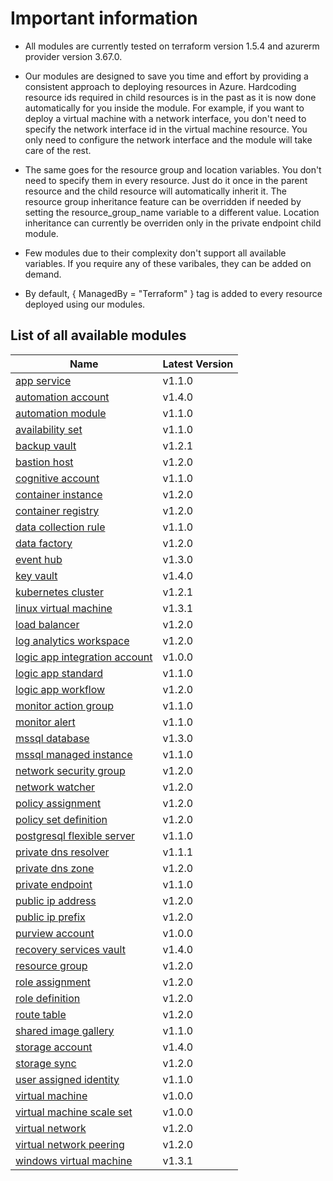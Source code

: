# Important information
* All modules are currently tested on terraform version 1.5.4 and azurerm provider version 3.67.0.

* Our modules are designed to save you time and effort by providing a consistent approach to deploying resources in Azure. Hardcoding resource ids required in child resources is in the past as it is now done automatically for you inside the module. For example, if you want to deploy a virtual machine with a network interface, you don't need to specify the network interface id in the virtual machine resource. You only need to configure the network interface and the module will take care of the rest.

* The same goes for the resource group and location variables. You don't need to specify them in every resource. Just do it once in the parent resource and the child resource will automatically inherit it. The resource group inheritance feature can be overridden if needed by setting the resource_group_name variable to a different value. Location inheritance can currently be overriden only in the private endpoint child module.

* Few modules due to their complexity don't support all available variables. If you require any of these varibales, they can be added on demand.

* By default, { ManagedBy = "Terraform" } tag is added to every resource deployed using our modules.

## List of all available modules


| Name | Latest Version |
| ---- | -------------- |
| [app service](./app-service/README.md) | v1.1.0 |
| [automation account](./automation-account/README.md) | v1.4.0 |
| [automation module](./automation-module/README.md) | v1.1.0 |
| [availability set](./availability-set/README.md) | v1.1.0 |
| [backup vault](./backup-vault/README.md) | v1.2.1 |
| [bastion host](./bastion-host/README.md) | v1.2.0 |
| [cognitive account](./cognitive-account/README.md) | v1.1.0 |
| [container instance](./container-instance/README.md) | v1.2.0 |
| [container registry](./container-registry/README.md) | v1.2.0 |
| [data collection rule](./data-collection-rule/README.md) | v1.1.0 |
| [data factory](./data-factory/README.md) | v1.2.0 |
| [event hub](./event-hub/README.md) | v1.3.0 |
| [key vault](./key-vault/README.md) | v1.4.0 |
| [kubernetes cluster](./kubernetes-cluster/README.md) | v1.2.1 |
| [linux virtual machine](./linux-virtual-machine/README.md) | v1.3.1 |
| [load balancer](./load-balancer/README.md) | v1.2.0 |
| [log analytics workspace](./log-analytics-workspace/README.md) | v1.2.0 |
| [logic app integration account](./logic-app-integration-account/README.md) | v1.0.0 |
| [logic app standard](./logic-app-standard/README.md) | v1.1.0 |
| [logic app workflow](./logic-app-workflow/README.md) | v1.2.0 |
| [monitor action group](./monitor-action-group/README.md) | v1.1.0 |
| [monitor alert](./monitor-alert/README.md) | v1.1.0 |
| [mssql database](./mssql-database/README.md) | v1.3.0 |
| [mssql managed instance](./mssql-managed-instance/README.md) | v1.1.0 |
| [network security group](./network-security-group/README.md) | v1.2.0 |
| [network watcher](./network-watcher/README.md) | v1.2.0 |
| [policy assignment](./policy-assignment/README.md) | v1.2.0 |
| [policy set definition](./policy-set-definition/README.md) | v1.2.0 |
| [postgresql flexible server](./postgresql-flexible-server/README.md) | v1.1.0 |
| [private dns resolver](./private-dns-resolver/README.md) | v1.1.1 |
| [private dns zone](./private-dns-zone/README.md) | v1.2.0 |
| [private endpoint](./private-endpoint/README.md) | v1.1.0 |
| [public ip address](./public-ip-address/README.md) | v1.2.0 |
| [public ip prefix](./public-ip-prefix/README.md) | v1.2.0 |
| [purview account](./purview-account/README.md) | v1.0.0 |
| [recovery services vault](./recovery-services-vault/README.md) | v1.4.0 |
| [resource group](./resource-group/README.md) | v1.2.0 |
| [role assignment](./role-assignment/README.md) | v1.2.0 |
| [role definition](./role-definition/README.md) | v1.2.0 |
| [route table](./route-table/README.md) | v1.2.0 |
| [shared image gallery](./shared-image-gallery/README.md) | v1.1.0 |
| [storage account](./storage-account/README.md) | v1.4.0 |
| [storage sync](./storage-sync/README.md) | v1.2.0 |
| [user assigned identity](./user-assigned-identity/README.md) | v1.1.0 |
| [virtual machine](./virtual-machine/README.md) | v1.0.0 |
| [virtual machine scale set](./virtual-machine-scale-set/README.md) | v1.0.0 |
| [virtual network](./virtual-network/README.md) | v1.2.0 |
| [virtual network peering](./virtual-network-peering/README.md) | v1.2.0 |
| [windows virtual machine](./windows-virtual-machine/README.md) | v1.3.1 |
